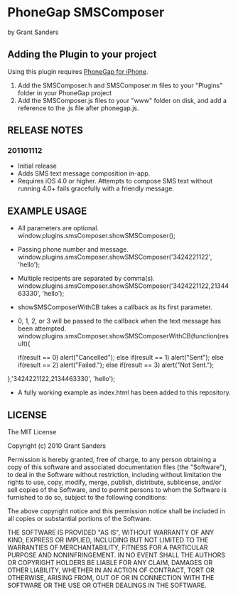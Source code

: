 # PhoneGap SMSComposer #
by Grant Sanders

## Adding the Plugin to your project ##

Using this plugin requires [PhoneGap for iPhone](http://github.com/phonegap/phonegap-iphone).

1. Add the SMSComposer.h and SMSComposer.m files to your "Plugins" folder in your PhoneGap project
2. Add the SMSComposer.js files to your "www" folder on disk, and add a reference to the .js file after phonegap.js.

## RELEASE NOTES ##

### 201101112 ###
* Initial release
* Adds SMS text message composition in-app.
* Requires iOS 4.0 or higher. 
  Attempts to compose SMS text without running 4.0+ fails gracefully with a friendly message.

## EXAMPLE USAGE ##

* All parameters are optional.
window.plugins.smsComposer.showSMSComposer();


* Passing phone number and message.
window.plugins.smsComposer.showSMSComposer('3424221122', 'hello');

* Multiple recipents are separated by comma(s).
window.plugins.smsComposer.showSMSComposer('3424221122,2134463330', 'hello');


* showSMSComposerWithCB takes a callback as its first parameter.  
* 0, 1, 2, or 3 will be passed to the callback when the text message has been attempted.
window.plugins.smsComposer.showSMSComposerWithCB(function(result){

	if(result == 0)
		alert("Cancelled");
	else if(result == 1)
		alert("Sent");
	else if(result == 2)
		alert("Failed.");
	else if(result == 3)
		alert("Not Sent.");		

},'3424221122,2134463330', 'hello');


* A fully working example as index.html has been added to this repository.

## LICENSE ##

The MIT License

Copyright (c) 2010 Grant Sanders

Permission is hereby granted, free of charge, to any person obtaining a copy
of this software and associated documentation files (the "Software"), to deal
in the Software without restriction, including without limitation the rights
to use, copy, modify, merge, publish, distribute, sublicense, and/or sell
copies of the Software, and to permit persons to whom the Software is
furnished to do so, subject to the following conditions:

The above copyright notice and this permission notice shall be included in
all copies or substantial portions of the Software.

THE SOFTWARE IS PROVIDED "AS IS", WITHOUT WARRANTY OF ANY KIND, EXPRESS OR
IMPLIED, INCLUDING BUT NOT LIMITED TO THE WARRANTIES OF MERCHANTABILITY,
FITNESS FOR A PARTICULAR PURPOSE AND NONINFRINGEMENT. IN NO EVENT SHALL THE
AUTHORS OR COPYRIGHT HOLDERS BE LIABLE FOR ANY CLAIM, DAMAGES OR OTHER
LIABILITY, WHETHER IN AN ACTION OF CONTRACT, TORT OR OTHERWISE, ARISING FROM,
OUT OF OR IN CONNECTION WITH THE SOFTWARE OR THE USE OR OTHER DEALINGS IN
THE SOFTWARE.

